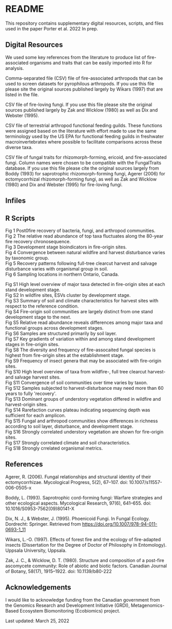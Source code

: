 # README

This repository contains supplementary digital resources, scripts, and files used in the paper Porter et al. 2022 In prep.

## Digital Resources

We used some key references from the literature to produce list of fire-associated organisms and traits that can be easily imported into R for analysis.

Comma-separated file (CSV) file of fire-associated arthropods that can be used to screen datasets for pyrophilous arthropods.  If you use this file please site the original sources published largely by Wikars (1997) that are listed in the file.  

CSV file of fire-loving fungi.  If you use this file please site the original sources published largely by Zak and Wicklow (1980) as well as Dix and Webster (1995). 

CSV file of terrestrial arthropod functional feeding guilds.  These functions were assigned based on the literature with effort made to use the same terminology used by the US EPA for functional feeding guilds in freshwater macroinvertebrates where possible to facilitate comparisons across these diverse taxa.

CSV file of fungal traits for rhizomorph-forming, ericoid, and fire-associated fungi.  Column names were chosen to be compatible with the FungalTraits database.  If you use this file please cite the original sources largely from Boddy (1993) for saprotrophic rhizomorph-forming fungi,  Agerer (2006) for ectomycorrhizal rhizomorph-forming fungi, as well as Zak and Wicklow (1980) and Dix and Webster (1995) for fire-loving fungi.

## Infiles



## R Scripts


Fig 1 Post0fire recovery of bacteria, fungi, and arthropod communities.  
Fig 2 The relative read abundance of top taxa fluctuates along the 80-year fire recovery chronosequence.  
Fig 3 Development stage bioindicators in fire-origin sites.  
Fig 4 Convergence between natural wildfire and harvest disturbance varies by taxonomic group.  
Fig 5 Recovery patterns following full-tree clearcut harvest and salvage disturbance varies with organismal group in soil.  
Fig 6 Sampling locations in northern Ontario, Canada.  

Fig S1 High level overview of major taxa detected in fire-origin sites at each stand development stage.  
Fig S2 In wildfire sites, ESVs cluster by development stage.  
Fig S3 Summary of soil and climate characteristics for harvest sites with respect to the reference condition.  
Fig S4 Fire-origin soil communities are largely distinct from one stand development stage to the next.  
Fig S5 Relative read abundance reveals differences among major taxa and functional groups across development stages.  
Fig S6 Samples are structured primarily by soil layer.  
Fig S7 Key gradients of variation within and among stand development stages in fire-origin sites.  
Fig S8 The diversity and frequency of fire-assocaited fungal species is highest from fire-origin sites at the establishment stage.  
Fig S9 Frequency of insect genera that may be associated with fire-origin sites.  
Fig S10 High level overview of taxa from wildfire-, full tree clearcut harvest- and salvage harvest sites.  
Fig S11 Convergence of soil communities over time varies by taxon.  
Fig S12 Samples subjected to harvest-disturbance may need more than 60 years to fully 'recovery'.  
Fig S13 Dominant groups of understory vegetation differed in wildfire and harvest-origin sites.  
Fig S14 Rarefaction curves plateau indicating sequencing depth was sufficient for each amplicon.  
Fig S15 Fungal and arthropod communities show differences in richness according to soil layer, disturbance, and development stage.  
Fig S16 Strongly correlated understory vegetation are shown for fire-origin sites.  
Fig S17 Strongly correlated climate and soil characteristics.  
Fig S18 Strongly crrelated organismal metrics.  

## References

Agerer, R. (2006). Fungal relationships and structural identity of their ectomycorrhizae. Mycological Progress, 5(2), 67–107. doi: 10.1007/s11557-006-0505-x

Boddy, L. (1993). Saprotrophic cord-forming fungi: Warfare strategies and other ecological aspects. Mycological Research, 97(6), 641–655. doi: 10.1016/S0953-7562(09)80141-X

Dix, N. J., & Webster, J. (1995). Phoenicoid Fungi. In Fungal Ecology. Dordrecht: Springer. Retrieved from https://doi.org/10.1007/978-94-011-0693-1_11

Wikars, L.-O. (1997). Effects of forest fire and the ecology of fire-adapted insects (Dissertation for the Degree of Doctor of Philosophy in Entomology). Uppsala University, Uppsala.

Zak, J. C., & Wicklow, D. T. (1980). Structure and composition of a post-fire ascomycete community: Role of abiotic and biotic factors. Canadian Journal of Botany, 58(17), 1915–1922. doi: 10.1139/b80-222


## Acknowledgements

I would like to acknowledge funding from the Canadian government from the Genomics Research and Development Initiative (GRDI), Metagenomics-Based Ecosystem Biomonitoring (Ecobiomics) project.

Last updated: March 25, 2022
